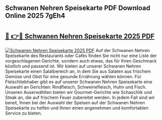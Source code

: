 ## Schwanen Nehren Speisekarte PDF Download Online 2025 7gEh4

# <h2><a href="http://gcdfxb.nevu.top/?p=Schwanen+Nehren+Speisekarte">🔗 👉🔴 Schwanen Nehren Speisekarte 2025 PDF</a></h2>

[![Schwanen Nehren Speisekarte 2025 PDF](https://i.imgur.com/dBaPXMq.png)](http://gcdfxb.nevu.top/?p=Schwanen+Nehren+Speisekarte)
Auf der Schwanen Nehren Speisekarte des Restaurants oder Cafés finden Sie nicht nur eine Liste der vorgeschlagenen Gerichte, sondern auch etwas, das für Ihren Geschmack köstlich und passend ist. Wir bieten auf unserer Schwanen Nehren Speisekarte einen Salatbereich an, in dem Sie aus Salaten aus frischem Gemüse und Obst für eine gesunde Ernährung wählen können. Für Fleischliebhaber gibt es auf unserer Schwanen Nehren Speisekarte eine Auswahl an Gerichten: Rindfleisch, Schweinefleisch, Huhn und Fisch. Unseren Auserwählten bieten wir Gourmet-Gerichte wie Schaschlik und Steak an, die auf frischem Feuer zubereitet werden. In jedem Fall sind wir bereit, Ihnen bei der Auswahl der Speisen auf der Schwanen Nehren Speisekarte zu helfen und Ihnen einen angenehmen und komfortablen Service zu bieten.
